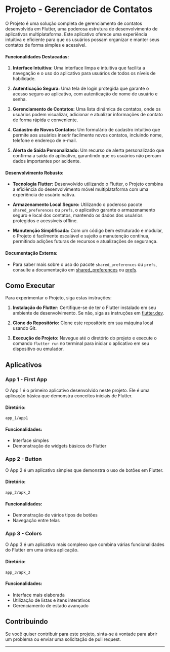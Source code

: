# Projeto - Gerenciador de Contatos

O Projeto é uma solução completa de gerenciamento de contatos desenvolvida em Flutter, uma poderosa estrutura de desenvolvimento de aplicativos multiplataforma. Este aplicativo oferece uma experiência intuitiva e eficiente para que os usuários possam organizar e manter seus contatos de forma simples e acessível.

#### Funcionalidades Destacadas:

1. **Interface Intuitiva:** Uma interface limpa e intuitiva que facilita a navegação e o uso do aplicativo para usuários de todos os níveis de habilidade.

2. **Autenticação Segura:** Uma tela de login protegida que garante o acesso seguro ao aplicativo, com autenticação de nome de usuário e senha.

3. **Gerenciamento de Contatos:** Uma lista dinâmica de contatos, onde os usuários podem visualizar, adicionar e atualizar informações de contato de forma rápida e conveniente.

4. **Cadastro de Novos Contatos:** Um formulário de cadastro intuitivo que permite aos usuários inserir facilmente novos contatos, incluindo nome, telefone e endereço de e-mail.

5. **Alerta de Saída Personalizado:** Um recurso de alerta personalizado que confirma a saída do aplicativo, garantindo que os usuários não percam dados importantes por acidente.

#### Desenvolvimento Robusto:

- **Tecnologia Flutter:** Desenvolvido utilizando o Flutter, o Projeto combina a eficiência do desenvolvimento móvel multiplataforma com uma experiência de usuário nativa.
  
- **Armazenamento Local Seguro:** Utilizando o poderoso pacote `shared_preferences` ou `prefs`, o aplicativo garante o armazenamento seguro e local dos contatos, mantendo os dados dos usuários protegidos e acessíveis offline.

- **Manutenção Simplificada:** Com um código bem estruturado e modular, o Projeto é facilmente escalável e sujeito a manutenção contínua, permitindo adições futuras de recursos e atualizações de segurança.

#### Documentação Externa:

- Para saber mais sobre o uso do pacote `shared_preferences` ou `prefs`, consulte a documentação em [shared_preferences](https://pub.dev/packages/shared_preferences) ou [prefs](https://pub.dev/packages/prefs).

## Como Executar

Para experimentar o Projeto, siga estas instruções:

1. **Instalação do Flutter:** Certifique-se de ter o Flutter instalado em seu ambiente de desenvolvimento. Se não, siga as instruções em [flutter.dev](https://flutter.dev/docs/get-started/install).
  
2. **Clone do Repositório:** Clone este repositório em sua máquina local usando Git.
  
3. **Execução do Projeto:** Navegue até o diretório do projeto e execute o comando `flutter run` no terminal para iniciar o aplicativo em seu dispositivo ou emulador.
## Aplicativos

### App 1 - First App

O App 1 é o primeiro aplicativo desenvolvido neste projeto. Ele é uma aplicação básica que demonstra conceitos iniciais de Flutter.

#### Diretório:
```
app_1/app1
```

#### Funcionalidades:
- Interface simples
- Demonstração de widgets básicos do Flutter

### App 2 - Button

O App 2 é um aplicativo simples que demonstra o uso de botões em Flutter.

#### Diretório:
```
app_2/apk_2
```

#### Funcionalidades:
- Demonstração de vários tipos de botões
- Navegação entre telas

### App 3 - Colors

O App 3 é um aplicativo mais complexo que combina várias funcionalidades do Flutter em uma única aplicação.

#### Diretório:
```
app_3/apk_3
```

#### Funcionalidades:
- Interface mais elaborada
- Utilização de listas e itens interativos
- Gerenciamento de estado avançado

## Contribuindo

Se você quiser contribuir para este projeto, sinta-se à vontade para abrir um problema ou enviar uma solicitação de pull request. 

---

